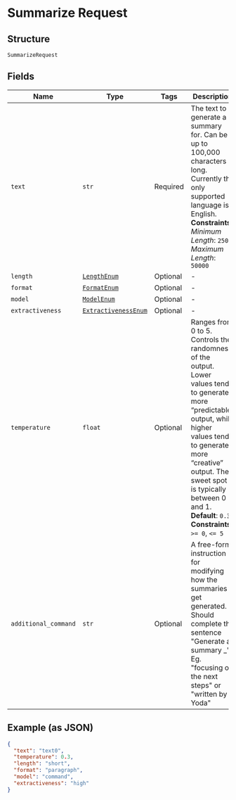 
# Summarize Request

## Structure

`SummarizeRequest`

## Fields

| Name | Type | Tags | Description |
|  --- | --- | --- | --- |
| `text` | `str` | Required | The text to generate a summary for. Can be up to 100,000 characters long. Currently the only supported language is English.<br>**Constraints**: *Minimum Length*: `250`, *Maximum Length*: `50000` |
| `length` | [`LengthEnum`](../../doc/models/length-enum.md) | Optional | - |
| `format` | [`FormatEnum`](../../doc/models/format-enum.md) | Optional | - |
| `model` | [`ModelEnum`](../../doc/models/model-enum.md) | Optional | - |
| `extractiveness` | [`ExtractivenessEnum`](../../doc/models/extractiveness-enum.md) | Optional | - |
| `temperature` | `float` | Optional | Ranges from 0 to 5. Controls the randomness of the output. Lower values tend to generate more “predictable” output, while higher values tend to generate more “creative” output. The sweet spot is typically between 0 and 1.<br>**Default**: `0.3`<br>**Constraints**: `>= 0`, `<= 5` |
| `additional_command` | `str` | Optional | A free-form instruction for modifying how the summaries get generated. Should complete the sentence "Generate a summary _". Eg. "focusing on the next steps" or "written by Yoda" |

## Example (as JSON)

```json
{
  "text": "text0",
  "temperature": 0.3,
  "length": "short",
  "format": "paragraph",
  "model": "command",
  "extractiveness": "high"
}
```

